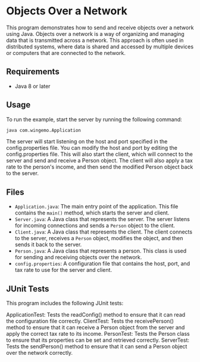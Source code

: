 
# Objects Over a Network

This program demonstrates how to send and receive objects over a network using Java. Objects over a network is a way of organizing and managing data that is transmitted across a network. This approach is often used in distributed systems, where data is shared and accessed by multiple devices or computers that are connected to the network.

## Requirements

- Java 8 or later

## Usage

To run the example, start the server by running the following command:

```sh
java com.wingemo.Application
```

The server will start listening on the host and port specified in the config.properties file. You can modify the host and port by editing the config.properties file. This will also start the client, which will connect to the server and send and receive a Person object. The client will also apply a tax rate to the person's income, and then send the modified Person object back to the server.

## Files

- `Application.java`: The main entry point of the application. This file contains the `main()` method, which starts the server and client.
- `Server.java`: A Java class that represents the server. The server listens for incoming connections and sends a `Person` object to the client.
- `Client.java`: A Java class that represents the client. The client connects to the server, receives a `Person` object, modifies the object, and then sends it back to the server.
- `Person.java`: A Java class that represents a person. This class is used for sending and receiving objects over the network.
- `config.properties`: A configuration file that contains the host, port, and tax rate to use for the server and client.

## JUnit Tests
This program includes the following JUnit tests:

ApplicationTest: Tests the readConfig() method to ensure that it can read the configuration file correctly.
ClientTest: Tests the receivePerson() method to ensure that it can receive a Person object from the server and apply the correct tax rate to its income.
PersonTest: Tests the Person class to ensure that its properties can be set and retrieved correctly.
ServerTest: Tests the sendPerson() method to ensure that it can send a Person object over the network correctly.
